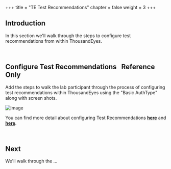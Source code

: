+++
title = "TE Test Recommendations"
chapter = false
weight = 3
+++

## Introduction

In this section we'll walk through the steps to configure test recommendations from within ThousandEyes.


<br>


## Configure Test Recommendations &nbsp;<span style="color: #ff9900;"><i class='fas fa-cog fa-spin fa-sm'></i></span>&nbsp;Reference Only&nbsp;<span style="color: #ff9900;"><i class='fas fa-cog fa-spin fa-sm'></i></span>

Add the steps to walk the lab participant through the process of configuring test recommendations within ThousandEyes using the "Basic AuthType" along with screen shots.

![image](/images/20_config_overview/example-image.png)

You can find more detail about configuring Test Recommendations <a href="https://docs.thousandeyes.com/product-documentation/integration-guides/appdynamics#creating-your-integration" target="_blank">**here**</a> and <a href="https://docs.thousandeyes.com/product-documentation/integration-guides/appdynamics#creating-recommended-tests" target="_blank">**here**</a>.

<br>


## Next <span style="color: #143c76;"><i class='fas fa-cog fa-spin fa-sm'></i></span>&nbsp;

We'll walk through the ...

<br>
